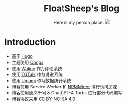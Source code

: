 <h1 align="center">FloatSheep's Blog</h1>

<div align="center">
    Here is my person place.

<img src ="https://github.com/FloatSheep/FloatBlog/actions/workflows/build.yml/badge.svg">

</div>

# Introduction

- 基于 [Hugo][1]
- 主题使用 [Congo][2]
- 使用 [Waline][3] 作为评论系统
- 使用 [TGTalk][4] 作为说说系统
- 使用 [Umami][5] 作为数据统计系统
- 博客使用 Service Worker 和 [NPMMirror][6] 进行访问加速
- 博客使用通义千问 & ChatGPT-4 Turbo 进行部分代码编写
- 博客协议采用 [CC BY-NC-SA 4.0][7]

[1]: <https://gohugo.io/>
[2]: <https://github.com/jpanther/congo>
[3]: <https://waline.js.org/>
[4]: <https://gist.github.com/ChenYFan/4e88490212e3e08e06006cf31140cd3f/>
[5]: <https://umami.is/>
[6]: <https://npmmirror.com/>
[7]: <https://blog.hesiy.cn/policy/>
